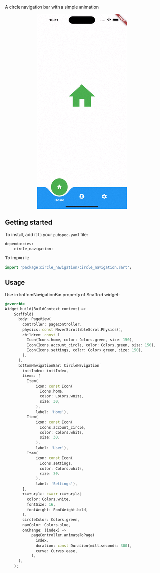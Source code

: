 A circle navigation bar with a simple animation

<div style="text-align: center;">
  <img src="doc/circle_navigation.gif" alt="An animated image of the iOS circle navigation bar UI" />
</div>

## Getting started

To install, add it to your `pubspec.yaml` file:

```
dependencies:
    circle_navigation:
```

To import it:

```dart
import 'package:circle_navigation/circle_navigation.dart';
```

## Usage

Use in bottomNavigationBar property of Scaffold widget:

```dart
@override
Widget build(BuildContext context) =>
    Scaffold(
      body: PageView(
        controller: pageController,
        physics: const NeverScrollableScrollPhysics(),
        children: const [
          Icon(Icons.home, color: Colors.green, size: 150),
          Icon(Icons.account_circle, color: Colors.green, size: 150),
          Icon(Icons.settings, color: Colors.green, size: 150),
        ],
      ),
      bottomNavigationBar: CircleNavigation(
        initIndex: initIndex,
        items: [
          Item(
              icon: const Icon(
                Icons.home,
                color: Colors.white,
                size: 30,
              ),
              label: 'Home'),
          Item(
              icon: const Icon(
                Icons.account_circle,
                color: Colors.white,
                size: 30,
              ),
              label: 'User'),
          Item(
              icon: const Icon(
                Icons.settings,
                color: Colors.white,
                size: 30,
              ),
              label: 'Settings'),
        ],
        textStyle: const TextStyle(
          color: Colors.white,
          fontSize: 16,
          fontWeight: FontWeight.bold,
        ),
        circleColor: Colors.green,
        navColor: Colors.blue,
        onChange: (index) =>
            pageController.animateToPage(
              index,
              duration: const Duration(milliseconds: 300),
              curve: Curves.ease,
            ),
      ),
    );
```
